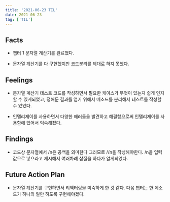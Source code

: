 ```yaml
---
title: '2021-06-23 TIL'
date: 2021-06-23
tag: ['TIL']
---
```


## Facts

- 챕터 1 문자열 계산기를 완료했다.

- 문자열 계산기를 다 구현했지만 코드분리를 제대로 하지 못했다.

## Feelings

- 문자열 계산기 테스트 코드를 작성하면서 필요한 케이스가 무엇이 있는지 쉽게 인지할 수 있게되었고, 정해둔 결과를 얻기 위해서 메소드를 분리해서 테스트를 작성할 수 있었다.

- 인텔리제이를 사용하면서 다양한 에러들을 발견하고 해결함으로써 인텔리제이를 사용함에 있어서 익숙해졌다.

## Findings

- 코드상 문자열에서 /n은 공백을 의미한다 그러므로 //n을 작성해야한다. /n을 입력값으로 넣으라고 제시해서 여러차례 삽질을 하다가 알게되었다.

## Future Action Plan

- 문자열 계산기를 구현하면서 리펙터링을 미숙하게 한 것 같다. 다음 챕터는 한 메소드가 하나의 일만 하도록 구현해야겠다.
